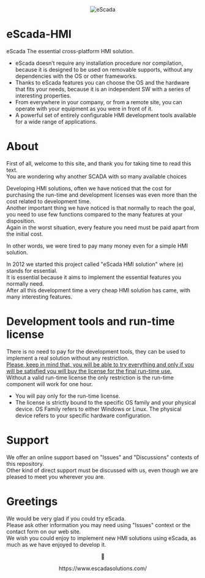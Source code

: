 <p align="center"> <img align="center" src="https://www.escadasolutions.com/git/escada-logo.png?raw=true" alt="eScada"/> </p>

# eScada-HMI
eScada The essential cross-platform HMI solution.

- eScada doesn’t require any installation procedure nor compilation, because it is designed to be used on removable supports, without any dependencies with the OS or other frameworks.
- Thanks to eScada features you can choose the OS and the hardware that fits your needs, because it is an independent SW with a series of interesting properties.
- From everywhere in your company, or from a remote site, you can operate with your equipment as you were in front of it.
- A powerful set of entirely configurable HMI development tools available for a wide range of applications.

# About
First of all, welcome to this site, and thank you for taking time to read this text.<br>
You are wondering why another SCADA with so many available choices

Developing HMI solutions, often we have noticed that the cost for purchasing the run-time and development licenses was even more than the cost related to development time.<br>
Another important thing we have noticed is that normally to reach the goal, you need to use few functions compared to the many features at your disposition.<br>
Again in the worst situation, every feature you need must be paid apart from the initial cost.<br>

In other words, we were tired to pay many money even for a simple HMI solution.

In 2012 we started this project called "eScada HMI solution" where (e) stands for essential.<br>
It is essential because it aims to implement the essential features you normally need.<br>
After all this development time a very cheap HMI solution has came, with many interesting features.

# Development tools and run-time license
There is no need to pay for the development tools, they can be used to implement a real solution without any restriction.<br>
<ins>Please, keep in mind that, you will be able to try everything and only if you will be satisfied you will buy the license for the final run-time use.</ins><br>
Without a valid run-time license the only restriction is the run-time component will work for one hour.<br>

- You will pay only for the run-time license.
- The license is strictly bound to the specific OS family and your physical device.
OS Family refers to either Windows or Linux.
The physical device refers to your specific hardware configuration.

# Support
We offer an online support based on "Issues" and "Discussions" contexts of this repository.<br>
Other kind of direct support must be discussed with us, even though we are pleased to meet you wherever you are.

# Greetings
We would be very glad if you could try eScada.<br>
Please ask other information you may need using "Issues" context or the contact form on our web site.<br>
We wish you could enjoy to implement new HMI solutions using eScada, as much as we have enjoyed to develop it.
<p align="center">🙂</p>
<p align="center">https://www.escadasolutions.com/</p>
